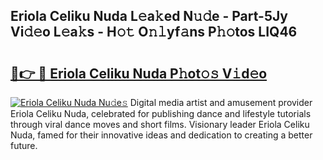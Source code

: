## Eriola Celiku Nuda L𝚎a𝚔ed N𝚞𝚍e - Part-5Jy Vi𝚍𝚎o L𝚎a𝚔s - H𝚘𝚝 O𝚗𝚕yf𝚊ns P𝚑𝚘tos LIQ46

# <h2><a href="http://kf6io3l.oniu.top/?m=Eriola+Celiku+Nuda">🔗👉 🔴 Eriola Celiku Nuda P𝚑ot𝚘𝚜 V𝚒d𝚎o</a></h2>

[![Eriola Celiku Nuda Nu𝚍e𝚜](https://i.imgur.com/0qMVB7G.gif)](http://kf6io3l.oniu.top/?m=Eriola+Celiku+Nuda)
Digital media artist and amusement provider Eriola Celiku Nuda, celebrated for publishing dance and lifestyle tutorials through viral dance moves and short films. Visionary leader Eriola Celiku Nuda, famed for their innovative ideas and dedication to creating a better future.  
